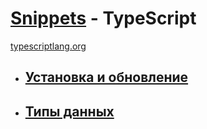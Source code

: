 # **[Snippets](../README.md) - TypeScript**

[typescriptlang.org](https://www.typescriptlang.org/)

- ## **[Установка и обновление](./install.md)**

- ## **[Типы данных](./types.md)**
